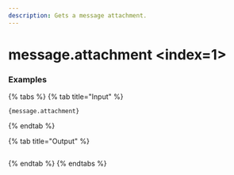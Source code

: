 ```yaml
---
description: Gets a message attachment.
---
```


# message.attachment <index=1>

### Examples

{% tabs %}
{% tab title="Input" %}
```text
{message.attachment}
```
{% endtab %}

{% tab title="Output" %}
```text

```
{% endtab %}
{% endtabs %}